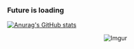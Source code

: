 ### Future is loading

[![Anurag's GitHub stats](https://github-readme-stats.vercel.app/api?username=mkaddani)](https://github.com/anuraghazra/github-readme-stats)

<span style="display:block;text-align:center">![Imgur](https://i.imgur.com/vBvTkhT.gif)</span>


<!--
**mkaddani/mkaddani** is a ✨ _special_ ✨ repository because its `README.md` (this file) appears on your GitHub profile.

Here are some ideas to get you started:

- 🔭 I’m currently working on ...
- 🌱 I’m currently learning ...
- 👯 I’m looking to collaborate on ...
- 🤔 I’m looking for help with ...
- 💬 Ask me about ...
- 📫 How to reach me: ...
- 😄 Pronouns: ...
- ⚡ Fun fact: ...
-->
